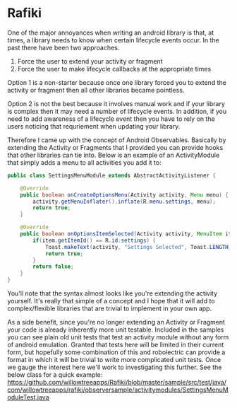 Rafiki
==================

One of the major annoyances when writing an android library is that, at times, a library needs to know when certain lifecycle events occur. In the past there have been two approaches. 

1. Force the user to extend your activity or fragment
2. Force the user to make lifecycle callbacks at the appropriate times

Option 1 is a non-starter because once one library forced you to extend the activity or fragment then all other libraries became pointless.

Option 2 is not the best because it involves manual work and if your library is complex then it may need a number of lifecycle events. In addition, if you need to add awareness of a lifecycle event then you have to rely on the users noticing that requriement when updating your library.

Therefore I came up with the concept of Android Observables. Basically by extending the Activity or Fragments that I provided you can provide hooks that other libraries can tie into. Below is an example of an ActivityModule that simply adds a menu to all activities you add it to:
```java
public class SettingsMenuModule extends AbstractActivityListener {

    @Override
    public boolean onCreateOptionsMenu(Activity activity, Menu menu) {
        activity.getMenuInflater().inflate(R.menu.settings, menu);
        return true;
    }

    @Override
    public boolean onOptionsItemSelected(Activity activity, MenuItem item) {
        if(item.getItemId() == R.id.settings) {
            Toast.makeText(activity, "Settings Selected", Toast.LENGTH_LONG).show();
            return true;
        }
        return false;
    }
}
```

You'll note that the syntax almost looks like you're extending the activity yourself. It's really that simple of a concept and I hope that it will add to complex/flexible libraries that are trivial to implement in your own app.

As a side benefit, since you're no longer extending an Activity or Fragment your code is already inherently more unit testable. Included in the samples you can see plain old unit tests that test an activity module without any form of android emulation. Granted that tests here will be limited in their current form, but hopefully some combination of this and robolectric can provide a format in which it will be trivial to write more complicated unit tests. Once we gauge the interest here we'll work to investigating this further. See the below class for a quick example:
https://github.com/willowtreeapps/Rafiki/blob/master/sample/src/test/java/com/willowtreeapps/rafiki/observersample/activitymodules/SettingsMenuModuleTest.java
